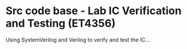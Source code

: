 # Src code base - Lab IC Verification and Testing (ET4356)

Using SystemVerilog and Verilog to verify and test the IC...